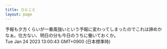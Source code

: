 ```yaml
---
title: ひとこと
layout: page
---
```

<div class="box" dt="1674532843540">
  予報も夕方くらいが一番風強いという予報に変わってしまったのでこれは諦めかなぁ。仕方ない、明日の分も今日のうちに働いておくか。
  <div class="content is-small">Tue Jan 24 2023 13:00:43 GMT+0900 (日本標準時)</div>
</div>